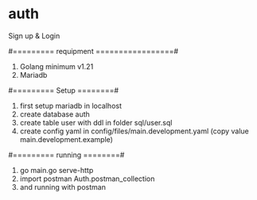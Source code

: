 # auth
Sign up &amp; Login

#========= requipment =================#
1. Golang minimum v1.21
2. Mariadb



#========= Setup ========#
1. first setup mariadb in localhost
2. create database auth
3. create table user with ddl in folder sql/user.sql
4. create config yaml in config/files/main.development.yaml (copy value main.development.example)

#========= running ========#
1. go main.go serve-http
2. import postman Auth.postman_collection
3. and running with postman

